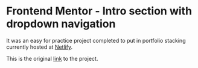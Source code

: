 # Frontend Mentor - Intro section with dropdown navigation

It was an easy for practice project completed to put in portfolio stacking currently hosted at [Netlify](https://talha-ejaz-dropdown-navigation.netlify.app/).

This is the original [link](https://www.frontendmentor.io/challenges/intro-section-with-dropdown-navigation-ryaPetHE5) to the project.
